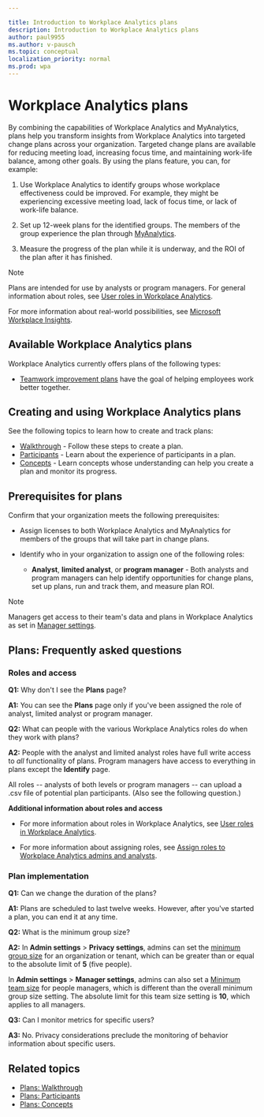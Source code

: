 ```yaml
---

title: Introduction to Workplace Analytics plans
description: Introduction to Workplace Analytics plans
author: paul9955
ms.author: v-pausch
ms.topic: conceptual
localization_priority: normal 
ms.prod: wpa
---
```


# Workplace Analytics plans

By combining the capabilities of Workplace Analytics and MyAnalytics, plans help you transform insights from Workplace Analytics into targeted change plans across your organization. Targeted change plans are available for reducing meeting load, increasing focus time, and maintaining work-life balance, among other goals. By using the plans feature, you can, for example:  

1.	Use Workplace Analytics to identify groups whose workplace effectiveness could be improved. For example, they might be experiencing excessive meeting load, lack of focus time, or lack of work-life balance.

2.	Set up 12-week plans for the identified groups. The members of the group experience the plan through [MyAnalytics](../myanalytics/mya-landing-page.md).

3.	Measure the progress of the plan while it is underway, and the ROI of the plan after it has finished.

   > [!Note]
   > Plans are intended for use by analysts or program managers. For general information about roles, see [User roles in Workplace Analytics](../use/user-roles.md).

For more information about real-world possibilities, see [Microsoft Workplace Insights](https://insights.office.com/). <!-- and [[Helen's video]]. -->

<!-- REMOVING VIDEO FOR NOW. IT'S FULL Of "PROGRAMS" AND OTHER OUT-OF DATE TERMINOLOGY AND CONCEPTS. ### Video: Solution overview
<iframe width="640" height="564" src="https://player.vimeo.com/video/287139611" frameborder="0" allowFullScreen mozallowfullscreen webkitAllowFullScreen></iframe>
-->

## Available Workplace Analytics plans

Workplace Analytics currently offers plans of the following types:

 * [Teamwork improvement plans](teamwork-solution.md) have the goal of helping employees work better together. 
 <!-- UNCOMMENT THIS IF WE EVER RELEASE SELLER SUCCESS: 
 * [Seller success solution](seller-success.md) has the goal of helping sales people become more productive. 
-->

## Creating and using Workplace Analytics plans

See the following topics to learn how to create and track plans:

 * [Walkthrough](solutionsv2-task.md) - Follow these steps to create a plan.
 * [Participants](solutionsv2-participants.md) - Learn about the experience of participants in a plan.
 * [Concepts](solutionsv2-conceptual.md) - Learn concepts whose understanding can help you create a plan and monitor its progress.

## Prerequisites for plans

Confirm that your organization meets the following prerequisites:

* Assign licenses to both Workplace Analytics and MyAnalytics for members of the groups that will take part in change plans.
* Identify who in your organization to assign one of the following roles:

  * **Analyst**, **limited analyst**, or **program manager** - Both analysts and program managers can help identify opportunities for change plans, set up plans, run and track them, and measure plan ROI.  

>[!Note]
>Managers get access to their team's data and plans in Workplace Analytics as set in [Manager settings](../use/manager-settings.md).

<!-- RECONSTITUTE THE SECTION "WHEN MULTIPLE ROLES ARE ASSIGNED"
   > [!Note]
   > One person can be have more than one role (for example, both the analyst and program manager roles). For more information, see [When multiple roles are assigned](../use/user-roles.md#when-multiple-roles-are-assigned). -->

<!-- REMOVING PLAYBOOK FOR NOW. IT'S FULL OR "PROGRAM" AND "HABITS" AND PROCEDURES THAT DO NOT REFLECT THE NEW SIMPLER MODEL. 

## Workplace Analytics solution for teamwork playbook

The [solution for teamwork playbook](wpa-teamwork-solution-playbook.pdf) provides tips on how to best use Workplace Analytics Teamwork plans to achieve maximum benefit for your organization:

[![solution for teamwork playbook](../images/wpa/tutorials/solns-playbook-title.png)](wpa-teamwork-solution-playbook.pdf)
-->

## Plans: Frequently asked questions

### Roles and access

**Q1:** Why don't I see the **Plans** page?

**A1:** You can see the **Plans** page only if you've been assigned the role of analyst, limited analyst or program manager.

**Q2:** What can people with the various Workplace Analytics roles do when they work with plans?

**A2:** People with the analyst and limited analyst roles have full write access to _all_ functionality of plans. Program managers have access to everything in plans except the **Identify** page.

All roles -- analysts of both levels or program managers -- can upload a .csv file of potential plan participants. (Also see the following question.)

**Additional information about roles and access**

* For more information about roles in Workplace Analytics, see [User roles in Workplace Analytics](../use/user-roles.md).

* For more information about assigning roles, see [Assign roles to Workplace Analytics admins and analysts](../setup/set-up-workplace-analytics.md#setup-steps).

### Plan implementation

**Q1:** Can we change the duration of the plans?

**A1:** Plans are scheduled to last twelve weeks. However, after you've started a plan, you can end it at any time.

**Q2:** What is the minimum group size?

**A2:** In **Admin settings** > **Privacy settings**, admins can set the [minimum group size](../use/privacy-settings.md) for an organization or tenant, which can be greater than or equal to the absolute limit of **5** (five people).

In **Admin settings** > **Manager settings**, admins can also set a [Minimum team size](../use/manager-settings.md) for people managers, which is different than the overall minimum group size setting. The absolute limit for this team size setting is **10**, which applies to all managers.

**Q3:** Can I monitor metrics for specific users?

**A3:** No. Privacy considerations preclude the monitoring of behavior information about specific users.

## Related topics

* [Plans: Walkthrough](solutionsv2-task.md)
* [Plans: Participants](solutionsv2-participants.md)  
* [Plans: Concepts](solutionsv2-conceptual.md)
